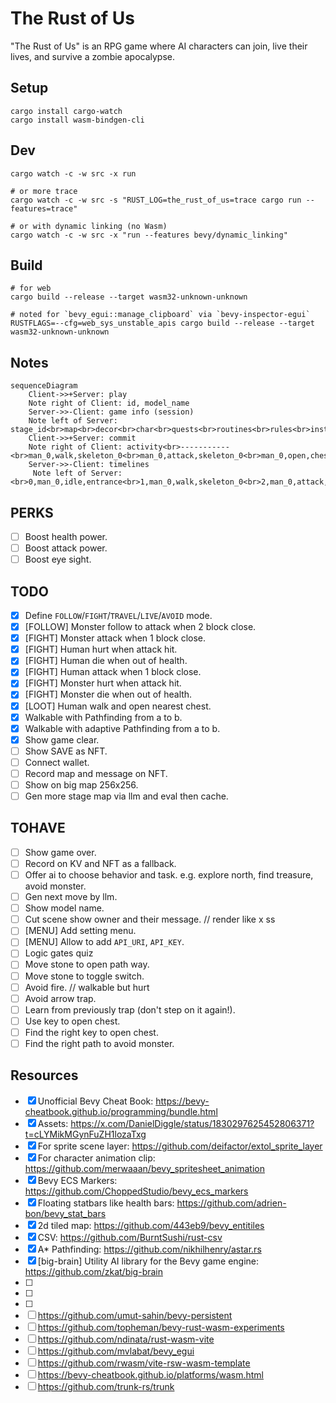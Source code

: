 # The Rust of Us

"The Rust of Us" is an RPG game where AI characters can join, live their lives, and survive a zombie apocalypse.

## Setup

```
cargo install cargo-watch
cargo install wasm-bindgen-cli
```

## Dev

```
cargo watch -c -w src -x run

# or more trace
cargo watch -c -w src -s "RUST_LOG=the_rust_of_us=trace cargo run --features=trace"

# or with dynamic linking (no Wasm)
cargo watch -c -w src -x "run --features bevy/dynamic_linking"
```

## Build

```
# for web
cargo build --release --target wasm32-unknown-unknown

# noted for `bevy_egui::manage_clipboard` via `bevy-inspector-egui`
RUSTFLAGS=--cfg=web_sys_unstable_apis cargo build --release --target wasm32-unknown-unknown
```

## Notes

```mermaid
sequenceDiagram
    Client->>+Server: play
    Note right of Client: id, model_name
    Server->>-Client: game info (session)
    Note left of Server:  stage_id<br>map<br>decor<br>char<br>quests<br>routines<br>rules<br>instructions
    Client->>+Server: commit
    Note right of Client: activity<br>-----------<br>man_0,walk,skeleton_0<br>man_0,attack,skeleton_0<br>man_0,open,chest_0<br>man_0,open,gate_0
    Server->>-Client: timelines
     Note left of Server: <br>0,man_0,idle,entrance<br>1,man_0,walk,skeleton_0<br>2,man_0,attack,skeleton_0<br>3,skeleton_0,hurt<br>4,skeleton_0,attack<br>5,man_0,hurt<br>6,man_0,attack,skeleton_0<br>7,skeleton_0,die<br>8,man_0,walk,chest_0<br>9,man_0,open,chest_0<br>10,man_0,walk,exit<br>11,man_0,open,gate_1
```

## PERKS

- [ ] Boost health power.
- [ ] Boost attack power.
- [ ] Boost eye sight.

## TODO

- [x] Define `FOLLOW`/`FIGHT`/`TRAVEL`/`LIVE`/`AVOID` mode.
- [x] [FOLLOW] Monster follow to attack when 2 block close.
- [x] [FIGHT] Monster attack when 1 block close.
- [x] [FIGHT] Human hurt when attack hit.
- [x] [FIGHT] Human die when out of health.
- [x] [FIGHT] Human attack when 1 block close.
- [x] [FIGHT] Monster hurt when attack hit.
- [x] [FIGHT] Monster die when out of health.
- [x] [LOOT] Human walk and open nearest chest.
- [x] Walkable with Pathfinding from a to b.
- [x] Walkable with adaptive Pathfinding from a to b.
- [x] Show game clear.
- [ ] Show SAVE as NFT.
- [ ] Connect wallet.
- [ ] Record map and message on NFT.
- [ ] Show on big map 256x256.
- [ ] Gen more stage map via llm and eval then cache.

## TOHAVE

- [ ] Show game over.
- [ ] Record on KV and NFT as a fallback.
- [ ] Offer ai to choose behavior and task. e.g. explore north, find treasure, avoid monster.
- [ ] Gen next move by llm.
- [ ] Show model name.
- [ ] Cut scene show owner and their message. // render like x ss
- [ ] [MENU] Add setting menu.
- [ ] [MENU] Allow to add `API_URI`, `API_KEY`.
- [ ] Logic gates quiz
- [ ] Move stone to open path way.
- [ ] Move stone to toggle switch.
- [ ] Avoid fire. // walkable but hurt
- [ ] Avoid arrow trap.
- [ ] Learn from previously trap (don't step on it again!).
- [ ] Use key to open chest.
- [ ] Find the right key to open chest.
- [ ] Find the right path to avoid monster.

## Resources

- [x] Unofficial Bevy Cheat Book: https://bevy-cheatbook.github.io/programming/bundle.html
- [x] Assets: https://x.com/DanielDiggle/status/1830297625452806371?t=cLYMikMGynFuZH1lozaTxg
- [x] For sprite scene layer: https://github.com/deifactor/extol_sprite_layer
- [x] For character animation clip: https://github.com/merwaaan/bevy_spritesheet_animation
- [x] Bevy ECS Markers: https://github.com/ChoppedStudio/bevy_ecs_markers
- [x] Floating statbars like health bars: https://github.com/adrien-bon/bevy_stat_bars
- [x] 2d tiled map: https://github.com/443eb9/bevy_entitiles
- [x] CSV: https://github.com/BurntSushi/rust-csv
- [x] A\* Pathfinding: https://github.com/nikhilhenry/astar.rs
- [x] [big-brain] Utility AI library for the Bevy game engine: https://github.com/zkat/big-brain
- [ ] [🍃 Bevy Tweening]: https://github.com/djeedai/bevy_tweening
- [ ] [bevy-inspector-egui]: https://github.com/jakobhellermann/bevy-inspector-egui
- [ ] [bevy_local_storage]: https://github.com/robertdodd/bevy_local_storage
- [ ] https://github.com/umut-sahin/bevy-persistent
- [ ] https://github.com/topheman/bevy-rust-wasm-experiments
- [ ] https://github.com/ndinata/rust-wasm-vite
- [ ] https://github.com/mvlabat/bevy_egui
- [ ] https://github.com/rwasm/vite-rsw-wasm-template
- [ ] https://bevy-cheatbook.github.io/platforms/wasm.html
- [ ] https://github.com/trunk-rs/trunk
